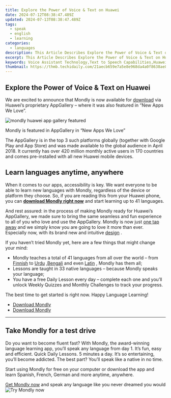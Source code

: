 ```yaml
---
title: Explore the Power of Voice & Text on Huawei
date: 2024-07-12T08:38:47.489Z
updated: 2024-07-13T08:38:47.489Z
tags:
  - speak
  - english
  - learning
categories:
  - languages
description: This Article Describes Explore the Power of Voice & Text on Huawei
excerpt: This Article Describes Explore the Power of Voice & Text on Huawei
keywords: Voice Assistant Technology,Text to Speech Capabilities,Huawei Voice Controls,Smartphone Text Interaction,Huawei's Voice Recognition Features,Integrated Text & Speech Functions,Huawei Voice Command Applications
thumbnail: https://thmb.techidaily.com/21aecb659e7a5e8e968da4a0f8638ae8bdef383eb58685f2674b422f72c9c0b9.jpg
---
```


## Explore the Power of Voice & Text on Huawei

 We are excited to announce that Mondly is now available for [download](https://appgallery7.huawei.com/#/app/C102091837) via Huawei’s proprietary AppGallery – where it was also featured in “New Apps We Love”.

![mondly huawei app gallery featured](https://edge.mondly.com/blog/wp-content/uploads/2020/08/mondly-huawei-app-gallery-featured-498x600.jpg "Mondly Is Now Available On Huawei Appgallery 2")

 Mondly is featured in AppGallery in “New Apps We Love”

 The AppGallery is in the top 3 such platforms globally (together with Google Play and App Store) and was made available to the global audience in April 2018\. It currently has over 420 million monthly active users in 170 countries and comes pre-installed with all new Huawei mobile devices.

## Learn languages anytime, anywhere

 When it comes to our apps, accessibility is key. We want everyone to be able to learn new languages with Mondly, regardless of the device or platform they choose. So, if you are reading this from your Huawei phone, you can [**download Mondly right now**](https://appgallery7.huawei.com/#/app/C102091837) and start learning up to 41 languages.

 And rest assured: in the process of making Mondly ready for Huawei’s AppGallery, we made sure to bring the same seamless and fun experience to all of you who love and use the AppGallery. Mondly is now just [one tap away](https://appgallery7.huawei.com/#/app/C102091837) and we simply know you are going to love it more than ever. Especially now, with its brand new and intuitive [design](https://shop.mondly.com/affiliate.php?ACCOUNT=ATISTUDI&AFFILIATE=108875&PATH=https://www.mondly.com?AFFILIATE=108875) .

 If you haven’t tried Mondly yet, here are a few things that might change your mind:

* Mondly teaches a total of 41 languages from all over the world – from [Finnish](https://app.adjust.io/5ixfg4k?campaign=blog-post-id-5421&fallback=https%3A%2F%2Fapp.mondly.com?avangate%5Fsrc=blog-post-id-5421&redirect%5Fandroid=https%3A%2F%2Fplay.google.com%2Fstore%2Fapps%2Fdetails%3Fid%3Dcom.atistudios.mondly.languages&redirect%5Fios=https%3A%2F%2Fitunes.apple.com%2Fapp%2Fid987873536&redirect%5Fmacos=https%3A%2F%2Fapp.mondly.com?avangate%5Fsrc=blog-post-id-5421) to [Urdu](https://app.adjust.io/5ixfg4k?campaign=blog-post-id-5421&fallback=https%3A%2F%2Fapp.mondly.com?avangate%5Fsrc=blog-post-id-5421&redirect%5Fandroid=https%3A%2F%2Fplay.google.com%2Fstore%2Fapps%2Fdetails%3Fid%3Dcom.atistudios.mondly.languages&redirect%5Fios=https%3A%2F%2Fitunes.apple.com%2Fapp%2Fid987873536&redirect%5Fmacos=https%3A%2F%2Fapp.mondly.com?avangate%5Fsrc=blog-post-id-5421) ,[Bengali](https://app.adjust.io/5ixfg4k?campaign=blog-post-id-5421&fallback=https%3A%2F%2Fapp.mondly.com?avangate%5Fsrc=blog-post-id-5421&redirect%5Fandroid=https%3A%2F%2Fplay.google.com%2Fstore%2Fapps%2Fdetails%3Fid%3Dcom.atistudios.mondly.languages&redirect%5Fios=https%3A%2F%2Fitunes.apple.com%2Fapp%2Fid987873536&redirect%5Fmacos=https%3A%2F%2Fapp.mondly.com?avangate%5Fsrc=blog-post-id-5421) and even [Latin](https://app.adjust.io/5ixfg4k?campaign=blog-post-id-5421&fallback=https%3A%2F%2Fapp.mondly.com?avangate%5Fsrc=blog-post-id-5421&redirect%5Fandroid=https%3A%2F%2Fplay.google.com%2Fstore%2Fapps%2Fdetails%3Fid%3Dcom.atistudios.mondly.languages&redirect%5Fios=https%3A%2F%2Fitunes.apple.com%2Fapp%2Fid987873536&redirect%5Fmacos=https%3A%2F%2Fapp.mondly.com?avangate%5Fsrc=blog-post-id-5421) , Mondly has them all;
* Lessons are taught in 33 native languages – because Mondly speaks your language;
* You have a free Daily Lesson every day – complete each one and you’ll unlock Weekly Quizzes and Monthly Challenges to track your progress.

The best time to get started is right now. Happy Language Learning!

* [Download Mondly](https://www.facebook.com/sharer/sharer.php?u=https%3A%2F%2Fwww.mondly.com%2Fblog%2Fmondly-huawei-app-gallery%2F&t=Mondly+is+Now+Available+on+Huawei+AppGallery "Share on Facebook")
* [Download Mondly](https://shop.mondly.com/affiliate.php?ACCOUNT=ATISTUDI&AFFILIATE=108875&PATH=https://www.mondly.com?AFFILIATE=108875)

---

## Take Mondly for a test drive

 Do you want to become fluent fast? With Mondly, the award-winning language learning app, you’ll speak any language from day 1\. It’s fun, easy and efficient. Quick Daily Lessons. 5 minutes a day. It’s so entertaining, you’ll become addicted. The best part? You’ll speak like a native in no time.

 Start using Mondly for free on your computer or download the app and learn Spanish, French, German and more anytime, anywhere.

[Get Mondly now](https://app.adjust.io/5ixfg4k?campaign=blog-post-id-5421&fallback=https%3A%2F%2Fapp.mondly.com?avangate%5Fsrc=blog-post-id-5421&redirect%5Fandroid=https%3A%2F%2Fplay.google.com%2Fstore%2Fapps%2Fdetails%3Fid%3Dcom.atistudios.mondly.languages&redirect%5Fios=https%3A%2F%2Fitunes.apple.com%2Fapp%2Fid987873536&redirect%5Fmacos=https%3A%2F%2Fapp.mondly.com?avangate%5Fsrc=blog-post-id-5421) and speak any language like you never dreamed you would ![Try Mondly now](https://adjt.mondly.com/5ixfg4k?campaign=blog-post-id-5421&fallback=https%3A%2F%2Fapp.mondly.com%3Futm%5Fmedium%3Dblog%5Fblog-post-id-5421%26utm%5Fsource%3Dblog-post-id-5421&redirect%5Fmacos=https%3A%2F%2Fapp.mondly.com%3Futm%5Fmedium%3Dblog%5Fblog-post-id-5421%26utm%5Fsource%3Dblog-post-id-5421&redirect%5Fandroid=https%3A%2F%2Fplay.google.com%2Fstore%2Fapps%2Fdetails%3Fid%3Dcom.atistudios.mondly.languages%3Futm%5Fmedium%3Dblog%5Fblog-post-id-5421%26utm%5Fsource%3Dblog-post-id-5421&redirect%5Fios=https%3A%2F%2Fapps.apple.com%2Fapp%2Fapple-store%2Fid987873536%3Fpt%3D78954800%26ct%3Dblog-post-id-5421%26mt%3D8 "Try Mondly now")

<ins class="adsbygoogle"
     style="display:block"
     data-ad-format="autorelaxed"
     data-ad-client="ca-pub-7571918770474297"
     data-ad-slot="1223367746"></ins>



<ins class="adsbygoogle"
     style="display:block"
     data-ad-client="ca-pub-7571918770474297"
     data-ad-slot="8358498916"
     data-ad-format="auto"
     data-full-width-responsive="true"></ins>




